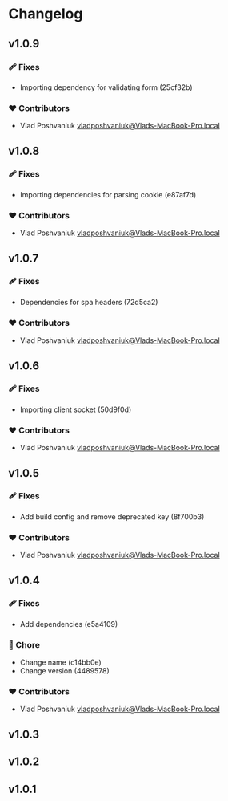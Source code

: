 # Changelog

## v1.0.9


### 🩹 Fixes

  - Importing dependency for validating form (25cf32b)

### ❤️  Contributors

- Vlad Poshvaniuk <vladposhvaniuk@Vlads-MacBook-Pro.local>

## v1.0.8


### 🩹 Fixes

  - Importing dependencies for parsing cookie (e87af7d)

### ❤️  Contributors

- Vlad Poshvaniuk <vladposhvaniuk@Vlads-MacBook-Pro.local>

## v1.0.7


### 🩹 Fixes

  - Dependencies for spa headers (72d5ca2)

### ❤️  Contributors

- Vlad Poshvaniuk <vladposhvaniuk@Vlads-MacBook-Pro.local>

## v1.0.6


### 🩹 Fixes

  - Importing client socket (50d9f0d)

### ❤️  Contributors

- Vlad Poshvaniuk <vladposhvaniuk@Vlads-MacBook-Pro.local>

## v1.0.5


### 🩹 Fixes

  - Add build config and remove deprecated key (8f700b3)

### ❤️  Contributors

- Vlad Poshvaniuk <vladposhvaniuk@Vlads-MacBook-Pro.local>

## v1.0.4


### 🩹 Fixes

  - Add dependencies (e5a4109)

### 🏡 Chore

  - Change name (c14bb0e)
  - Change version (4489578)

### ❤️  Contributors

- Vlad Poshvaniuk <vladposhvaniuk@Vlads-MacBook-Pro.local>

## v1.0.3

## v1.0.2

## v1.0.1


